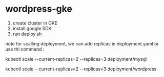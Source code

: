 # wordpress-gke

1. create cluster in GKE
2. install google SDK
3. run deploy.sh

note for scalling deployment, we can add replicas in deployment.yaml or use thi command :

kubectl scale --current-replicas=2 --replicas=3 deployment/mysql

kubectl scale --current-replicas=2 --replicas=3 deployment/wordpress
